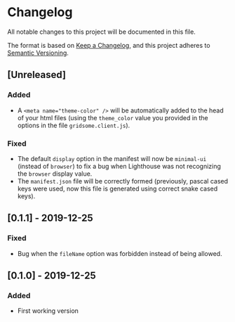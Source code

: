 # Changelog

All notable changes to this project will be documented in this file.

The format is based on [Keep a Changelog](https://keepachangelog.com/en/1.0.0/),
and this project adheres to [Semantic Versioning](https://semver.org/spec/v2.0.0.html).

## [Unreleased]

### Added

-   A `<meta name="theme-color" />` will be automatically added to the head of your html files (using the `theme_color` value you provided in the options in the file `gridsome.client.js`).

### Fixed

-   The default `display` option in the manifest will now be `minimal-ui` (instead of `browser`) to fix a bug when Lighthouse was not recognizing the `browser` display value.
-   The `manifest.json` file will be correctly formed (previously, pascal cased keys were used, now this file is generated using correct snake cased keys).

## [0.1.1] - 2019-12-25

### Fixed

-   Bug when the `fileName` option was forbidden instead of being allowed.

## [0.1.0] - 2019-12-25

### Added

-   First working version
